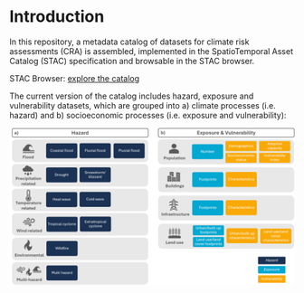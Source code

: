 # Introduction

In this repository, a metadata catalog of datasets for climate risk assessments (CRA) is assembled, 
implemented in the SpatioTemporal Asset Catalog (STAC) specification and browsable in the STAC browser. 

STAC Browser: 
[explore the catalog](https://radiantearth.github.io/stac-browser/#/external/https://raw.githubusercontent.com/climate-risk-data/climate-risk-stac/refs/heads/gh-pages/stac/catalog.json)

The current version of the catalog includes hazard, exposure and vulnerability datasets, which are grouped into a) climate processes (i.e. hazard) and b) socioeconomic processes (i.e. exposure and vulnerability): 

![Catalog structure along the three risk drivers, separated into a) climate processes (i.e. hazard) and b) socioeconomic processes (i.e. exposure and vulnerability)](./docs/images/classification.png)